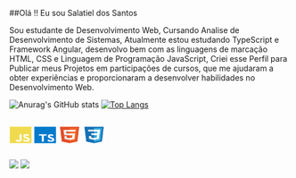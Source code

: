 ##Olá !! Eu sou Salatiel dos Santos

Sou estudante de Desenvolvimento Web, Cursando Analise de Desenvolvimento de Sistemas,
Atualmente estou estudando TypeScript e Framework Angular,
desenvolvo bem com as linguagens de marcação HTML, CSS e Linguagem de Programação JavaScript,
Criei esse Perfil para Publicar meus Projetos em participações de cursos, que me ajudaram a obter experiências e
proporcionaram a desenvolver habilidades no Desenvolvimento Web.


![Anurag's GitHub stats](https://github-readme-stats.vercel.app/api?username=Salatielsants&show_icons=true&theme=dark)
[![Top Langs](https://github-readme-stats.vercel.app/api/top-langs/?username=Salatielsants)](https://github.com/Salatielsants/github-readme-stats)

<div style="display: inline_block"><br>
  <img align="center" alt="Rafa-Js" height="30" width="40" src="https://raw.githubusercontent.com/devicons/devicon/master/icons/javascript/javascript-plain.svg">
  <img align="center" alt="Rafa-Ts" height="30" width="40" src="https://raw.githubusercontent.com/devicons/devicon/master/icons/typescript/typescript-plain.svg">
  <img align="center" alt="Rafa-HTML" height="30" width="40" src="https://raw.githubusercontent.com/devicons/devicon/master/icons/html5/html5-original.svg">
  <img align="center" alt="Rafa-CSS" height="30" width="40" src="https://raw.githubusercontent.com/devicons/devicon/master/icons/css3/css3-original.svg">
</div>
  
  ##
 
<div> 
  <a href = "mailto:salatieldossantosj@gmail.com"><img src="https://img.shields.io/badge/-Gmail-%23333?style=for-the-badge&logo=gmail&logoColor=white" target="_blank"></a>
    <a href="https://www.linkedin.com/in/salatiel-santos-7a184b129/" target="_blank"><img src="https://img.shields.io/badge/-LinkedIn-%230077B5?style=for-the-badge&logo=linkedin&logoColor=white" target="_blank"></a> 
 
 
</div>
